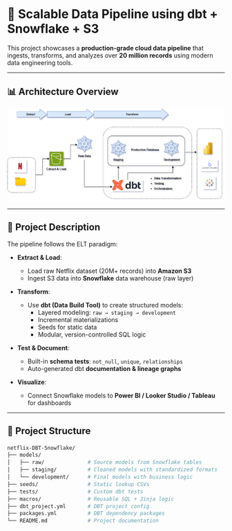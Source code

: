 # 🚀 Scalable Data Pipeline using dbt + Snowflake + S3

This project showcases a **production-grade cloud data pipeline** that ingests, transforms, and analyzes over **20 million records** using modern data engineering tools.

---

## 📊 Architecture Overview

![Architecture Diagram](/123.drawio.png)

---

## 🔧 Project Description

The pipeline follows the ELT paradigm:

- **Extract & Load**:
  - Load raw Netflix dataset (20M+ records) into **Amazon S3**
  - Ingest S3 data into **Snowflake** data warehouse (raw layer)

- **Transform**:
  - Use **dbt (Data Build Tool)** to create structured models:
    - Layered modeling: `raw → staging → development`
    - Incremental materializations
    - Seeds for static data
    - Modular, version-controlled SQL logic

- **Test & Document**:
  - Built-in **schema tests**: `not_null`, `unique`, `relationships`
  - Auto-generated dbt **documentation & lineage graphs**

- **Visualize**:
  - Connect Snowflake models to **Power BI / Looker Studio / Tableau** for dashboards

---

## 📁 Project Structure

```bash
netflix-DBT-Snowflake/
├── models/
│   ├── raw/              # Source models from Snowflake tables
│   ├── staging/          # Cleaned models with standardized formats
│   └── development/      # Final models with business logic
├── seeds/                # Static lookup CSVs
├── tests/                # Custom dbt tests
├── macros/               # Reusable SQL + Jinja logic
├── dbt_project.yml       # DBT project config
├── packages.yml          # DBT dependency packages
└── README.md             # Project documentation
